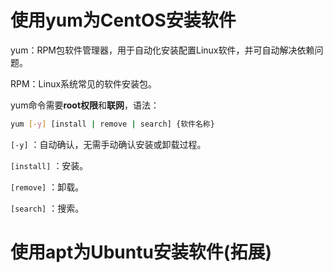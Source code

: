 # 使用yum为CentOS安装软件

yum：RPM包软件管理器，用于自动化安装配置Linux软件，并可自动解决依赖问题。

RPM：Linux系统常见的软件安装包。

yum命令需要**root权限**和**联网**，语法：

```bash
yum [-y] [install | remove | search] {软件名称}
```

`[-y]` ：自动确认，无需手动确认安装或卸载过程。

`[install]` ：安装。

`[remove]` ：卸载。

`[search]` ：搜索。

# 使用apt为Ubuntu安装软件(拓展)